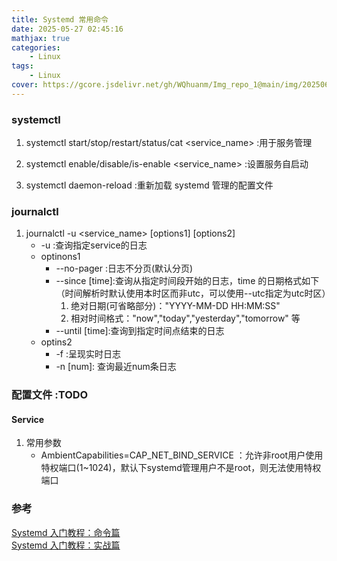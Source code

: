```yaml
---
title: Systemd 常用命令
date: 2025-05-27 02:45:16
mathjax: true
categories: 
    - Linux
tags: 
    - Linux
cover: https://gcore.jsdelivr.net/gh/WQhuanm/Img_repo_1@main/img/202506292030204.png
---
```



### systemctl
1. systemctl start/stop/restart/status/cat <service_name> :用于服务管理

1. systemctl enable/disable/is-enable <service_name> :设置服务自启动

1. systemctl daemon-reload :重新加载 systemd 管理的配置文件

### journalctl
1. journalctl -u <service_name> [options1] [options2]
    + -u :查询指定service的日志
    + optinons1
        + --no-pager :日志不分页(默认分页)
        + --since [time]:查询从指定时间段开始的日志，time 的日期格式如下（时间解析时默认使用本时区而非utc，可以使用--utc指定为utc时区）
            1. 绝对日期(可省略部分)："YYYY-MM-DD HH:MM:SS"
            1. 相对时间格式："now","today","yesterday","tomorrow" 等
        + --until [time]:查询到指定时间点结束的日志
    + optins2
        + -f :呈现实时日志
        + -n [num]: 查询最近num条日志

### 配置文件 :TODO

#### Service
1. 常用参数
    + AmbientCapabilities=CAP_NET_BIND_SERVICE ：允许非root用户使用特权端口(1~1024)，默认下systemd管理用户不是root，则无法使用特权端口


### 参考
[Systemd 入门教程：命令篇](https://www.ruanyifeng.com/blog/2016/03/systemd-tutorial-commands.html)  
[Systemd 入门教程：实战篇](https://www.ruanyifeng.com/blog/2016/03/systemd-tutorial-part-two.html)  
